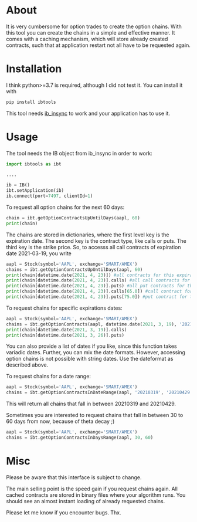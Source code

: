 # About
It is very cumbersome for option trades to create the option chains.
With this tool you can create the chains in a simple and effective manner.
It comes with a caching mechanism, which will store already created
contracts, such that at application restart not all have to be requested again.

# Installation
I think python>=3.7 is required, although I did not test it.
You can install it with
```bat
pip install ibtools
```
This tool needs [ib_insync] to work and your application has to use it.

# Usage
The tool needs the IB object from ib_insync in order to work:
```python
import ibtools as ibt

....

ib = IB()
ibt.setApplication(ib)
ib.connect(port=7497, clientId=1)
```

To request all option chains for the next 60 days:
```python
chain = ibt.getOptionContractsUpUntilDays(aapl, 60)
print(chain)
```
The chains are stored in dictionaries, where the first level key is the expiration date.
The second key is the contract type, like calls or puts.
The third key is the strike price.
So, to accesss all call contracts of expiration date 2021-03-19, you write
```python
aapl = Stock(symbol='AAPL', exchange='SMART/AMEX')
chains = ibt.getOptionContractsUpUntilDays(aapl, 60)
print(chain[datetime.date(2021, 4, 23)]) #all contracts for this expiration date
print(chain[datetime.date(2021, 4, 23)].calls) #all call contracts for this date
print(chain[datetime.date(2021, 4, 23)].puts) #all put contracts for this date
print(chain[datetime.date(2021, 4, 23)].calls[65.0]) #call contract for this date and strike price
print(chain[datetime.date(2021, 4, 23)].puts[75.0]) #put contract for this date and strike price
```

To request chains for specific expirations dates:
```python
aapl = Stock(symbol='AAPL', exchange='SMART/AMEX')
chains = ibt.getOptionContracts(aapl, datetime.date(2021, 3, 19), '20210326')
print(chain[datetime.date(2021, 3, 19)].calls)
print(chain[datetime.date(2021, 3, 26)].puts)
```
You can also provide a list of dates if you like, since this function takes variadic dates.
Further, you can mix the date formats.
However, accessing option chains is not possible with string dates.
Use the dateformat as described above.

To request chains for a date range:
```python
aapl = Stock(symbol='AAPL', exchange='SMART/AMEX')
chains = ibt.getOptionContractsInDateRange(aapl, '20210319', '20210429')  
```
This will return all chains that fall in between 20210319 and 20210429.

Sometimes you are interested to request chains that fall in between 30 to 60 days from now, because of theta decay ;)
```python
aapl = Stock(symbol='AAPL', exchange='SMART/AMEX')
chains = ibt.getOptionContractsInDaysRange(aapl, 30, 60)  
```
# Misc
Please be aware that this interface is subject to change.

The main selling point is the speed gain if you request chains again.
All cached contracts are stored in binary files where your algorithm runs.
You should see an almost instant loading of already requested chains.

Please let me know if you encounter bugs. Thx.

[ib_insync]: https://github.com/erdewit/ib_insync
